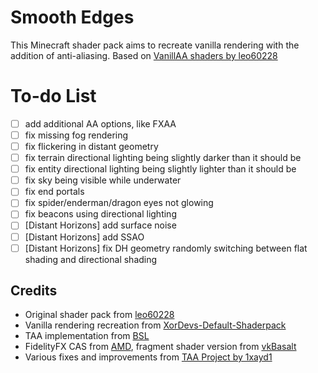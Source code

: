 # Smooth Edges
This Minecraft shader pack aims to recreate vanilla rendering with the addition of anti-aliasing. Based on [VanillAA shaders by leo60228](https://github.com/leo60228/VanillAA-Shaders)

# To-do List
- [ ] add additional AA options, like FXAA
- [ ] fix missing fog rendering
- [ ] fix flickering in distant geometry
- [ ] fix terrain directional lighting being slightly darker than it should be
- [ ] fix entity directional lighting being slightly lighter than it should be
- [ ] fix sky being visible while underwater
- [ ] fix end portals
- [ ] fix spider/enderman/dragon eyes not glowing
- [ ] fix beacons using directional lighting
- [ ] [Distant Horizons] add surface noise
- [ ] [Distant Horizons] add SSAO
- [ ] [Distant Horizons] fix DH geometry randomly switching between flat shading and directional shading

## Credits
* Original shader pack from [leo60228](https://github.com/leo60228)
* Vanilla rendering recreation from [XorDevs-Default-Shaderpack](https://github.com/XorDev/XorDevs-Default-Shaderpack)
* TAA implementation from [BSL](https://bitslablab.com/bslshaders/)
* FidelityFX CAS from [AMD](https://github.com/GPUOpen-Effects/FidelityFX-CAS), fragment shader version from [vkBasalt](https://github.com/DadSchoorse/vkBasalt)
* Various fixes and improvements from [TAA Project by 1xayd1](https://modrinth.com/shader/taa)